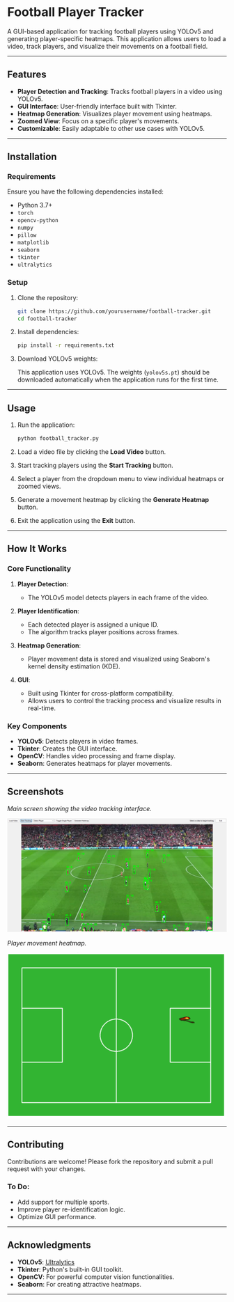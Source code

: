 # Football Player Tracker

A GUI-based application for tracking football players using YOLOv5 and generating player-specific heatmaps. This application allows users to load a video, track players, and visualize their movements on a football field.

---

## Features

- **Player Detection and Tracking**: Tracks football players in a video using YOLOv5.
- **GUI Interface**: User-friendly interface built with Tkinter.
- **Heatmap Generation**: Visualizes player movement using heatmaps.
- **Zoomed View**: Focus on a specific player's movements.
- **Customizable**: Easily adaptable to other use cases with YOLOv5.

---

## Installation

### Requirements

Ensure you have the following dependencies installed:

- Python 3.7+
- `torch`
- `opencv-python`
- `numpy`
- `pillow`
- `matplotlib`
- `seaborn`
- `tkinter`
- `ultralytics`

### Setup

1. Clone the repository:

   ```bash
   git clone https://github.com/yourusername/football-tracker.git
   cd football-tracker
   ```

2. Install dependencies:

   ```bash
   pip install -r requirements.txt
   ```

3. Download YOLOv5 weights:

   This application uses YOLOv5. The weights (`yolov5s.pt`) should be downloaded automatically when the application runs for the first time.

---

## Usage

1. Run the application:

   ```bash
   python football_tracker.py
   ```

2. Load a video file by clicking the **Load Video** button.
3. Start tracking players using the **Start Tracking** button.
4. Select a player from the dropdown menu to view individual heatmaps or zoomed views.
5. Generate a movement heatmap by clicking the **Generate Heatmap** button.
6. Exit the application using the **Exit** button.

---

## How It Works

### Core Functionality

1. **Player Detection**:
   - The YOLOv5 model detects players in each frame of the video.

2. **Player Identification**:
   - Each detected player is assigned a unique ID.
   - The algorithm tracks player positions across frames.

3. **Heatmap Generation**:
   - Player movement data is stored and visualized using Seaborn's kernel density estimation (KDE).

4. **GUI**:
   - Built using Tkinter for cross-platform compatibility.
   - Allows users to control the tracking process and visualize results in real-time.

### Key Components

- **YOLOv5**: Detects players in video frames.
- **Tkinter**: Creates the GUI interface.
- **OpenCV**: Handles video processing and frame display.
- **Seaborn**: Generates heatmaps for player movements.

---

## Screenshots


*Main screen showing the video tracking interface.*


![Alt text](images/1.png)


*Player movement heatmap.*


![Alt text](images/2.png)

---

## Contributing

Contributions are welcome! Please fork the repository and submit a pull request with your changes.

### To Do:

- Add support for multiple sports.
- Improve player re-identification logic.
- Optimize GUI performance.

---



## Acknowledgments

- **YOLOv5**: [Ultralytics](https://github.com/ultralytics/yolov5)
- **Tkinter**: Python's built-in GUI toolkit.
- **OpenCV**: For powerful computer vision functionalities.
- **Seaborn**: For creating attractive heatmaps.

---

